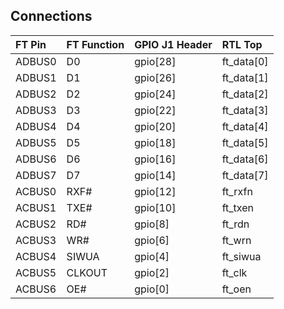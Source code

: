 ## Connections

| FT Pin | FT Function | GPIO J1 Header | RTL Top    |
| :----- | :---------- | :------------- | :--------- |
| ADBUS0 | D0          | gpio[28]       | ft_data[0] |
| ADBUS1 | D1          | gpio[26]       | ft_data[1] |
| ADBUS2 | D2          | gpio[24]       | ft_data[2] |
| ADBUS3 | D3          | gpio[22]       | ft_data[3] |
| ADBUS4 | D4          | gpio[20]       | ft_data[4] |
| ADBUS5 | D5          | gpio[18]       | ft_data[5] |
| ADBUS6 | D6          | gpio[16]       | ft_data[6] |
| ADBUS7 | D7          | gpio[14]       | ft_data[7] |
| ACBUS0 | RXF#        | gpio[12]       | ft_rxfn    |
| ACBUS1 | TXE#        | gpio[10]       | ft_txen    |
| ACBUS2 | RD#         | gpio[8]        | ft_rdn     |
| ACBUS3 | WR#         | gpio[6]        | ft_wrn     |
| ACBUS4 | SIWUA       | gpio[4]        | ft_siwua   |
| ACBUS5 | CLKOUT      | gpio[2]        | ft_clk     |
| ACBUS6 | OE#         | gpio[0]        | ft_oen     |
